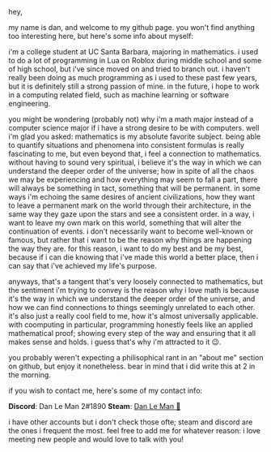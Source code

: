 hey,

my name is dan, and welcome to my github page. you won't find anything too interesting here, but here's some info about myself:

i'm a college student at UC Santa Barbara, majoring in mathematics. i used to do a lot of programming in Lua on Roblox during middle school and some of high school, but i've since moved on and tried to branch out. i haven't really been doing as much programming as i used to these past few years, but it is definitely still a strong passion of mine. in the future, i hope to work in a computing related field, such as machine learning or software engineering.

you might be wondering (probably not) why i'm a math major instead of a computer science major if i have a strong desire to be with computers. well i'm glad you asked: mathematics is my absolute favorite subject. being able to quantify situations and phenomena into consistent formulas is really fascinating to me, but even beyond that, i feel a connection to mathematics. without having to sound very spiritual, i believe it's the way in which we can understand the deeper order of the universe; how in spite of all the chaos we may be experiencing and how everything may seem to fall a part, there will always be something in tact, something that will be permanent. in some ways i'm echoing the same desires of ancient civilizations, how they want to leave a permanent mark on the world through their architecture, in the same way they gaze upon the stars and see a consistent order. in a way, i want to leave my own mark on this world, something that will alter the continuation of events. i don't necessarily want to become well-known or famous, but rather that i want to be the reason why things are happening the way they are. for this reason, i want to do my best and be my best, because if i can die knowing that i've made this world a better place, then i can say that i've achieved my life's purpose.

anyways, that's a tangent that's very loosely connected to mathematics, but the sentiment i'm trying to convey is the reason why i love math is because it's the way in which we understand the deeper order of the universe, and how we can find connections to things seemingly unrelated to each other. it's also just a really cool field to me, how it's almost universally applicable. with coomputing in particular, programming honestly feels like an applied mathematical proof; showing every step of the way and ensuring that it all makes sense and holds. i guess that's why i'm attracted to it 😉.

you probably weren't expecting a philisophical rant in an "about me" section on github, but enjoy it nonetheless. bear in mind that i did write this at 2 in the morning.

if you wish to contact me, here's some of my contact info:

**Discord**: Dan Le Man 2#1890
**Steam**: [Dan Le Man 🐍](https://steamcommunity.com/id/danleepicman/)

i have other accounts but i don't check those ofte; steam and discord are the ones i frequent the most. feel free to add me for whatever reason: i love meeting new people and would love to talk with you!
